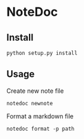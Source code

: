 # NoteDoc

## Install 
```
python setup.py install
```

## Usage

Create new note file
```
notedoc newnote
```

Format a markdown file
```
notedoc format -p path
```